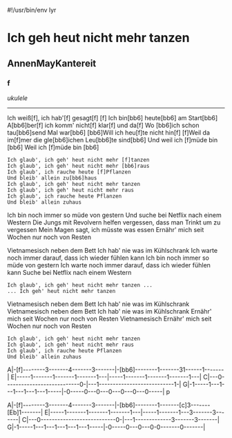 #!/usr/bin/env lyr
# Ich geh heut nicht mehr tanzen
## AnnenMayKantereit
### f

*ukulele*

---

Ich weiß[f], ich hab'[f] gesagt[f] [f]
Ich bin[bb6] heute[bb6] am Start[bb6]
A[bb6]ber[f] ich komm' nicht[f] klar[f] und da[f]
Wo [bb6]ich schon tau[bb6]send Mal war[bb6]
[bb6]Will ich heu[f]te nicht hin[f]
[f]Weil da im[f]mer die gle[bb6]ichen Leu[bb6]te sind[bb6]
Und weil ich [f]müde bin [bb6]
Weil ich [f]müde bin [bb6]

    Ich glaub', ich geh' heut nicht mehr [f]tanzen
    Ich glaub', ich geh' heut nicht mehr [bb6]raus
    Ich glaub', ich rauche heute [f]Pflanzen
    Und bleib' allein zu[bb6]haus
    Ich glaub', ich geh' heut nicht mehr tanzen
    Ich glaub', ich geh' heut nicht mehr raus
    Ich glaub', ich rauche heute Pflanzen
    Und bleib' allein zuhaus

Ich bin noch immer so müde von gestern
Und suche bei Netflix nach einem Western
Die Jungs mit Revolvern helfen vergessen, dass man
Trinkt um zu vergessen
Mein Magen sagt, ich müsste was essen
Ernähr' mich seit Wochen nur noch von Resten

Vietnamesisch neben dem Bett
Ich hab' nie was im Kühlschrank
Ich warte noch immer darauf, dass ich wieder fühlen kann
Ich bin noch immer so müde von gestern
Ich warte noch immer darauf, dass ich wieder fühlen kann
Suche bei Netflix nach einem Western

    Ich glaub', ich geh' heut nicht mehr tanzen ...
    ... Ich geh' heut nicht mehr tanzen

Vietnamesisch neben dem Bett
Ich hab' nie was im Kühlschrank
Vietnamesisch neben dem Bett
Ich hab' nie was im Kühlschrank
Ernähr' mich seit Wochen nur noch von Resten
Vietnamesisch
Ernähr' mich seit Wochen nur noch von Resten

    Ich glaub', ich geh' heut nicht mehr tanzen
    Ich glaub', ich geh' heut nicht mehr raus
    Ich glaub', ich rauche heute Pflanzen
    Und bleib' allein zuhaus

A|-[f]--------3-------4-------3-------|-[bb6]--------1-------31------1-------|
E|-----1-------1-------1-------1---|-----1-------1-------1-------1---|
C|---0---------------------------0-|---1---------------------------1-|
G|-1-----1---1---1---1---1---1-----|-0-----0---0---0---0---0---0-----|
                                                     p

A|-[f]--------3-------4-------3-------|-[bb6]--------1-------[c]3-------[Eb]1-------|
E|-----1-------1-------1-------1---|-----1-------1---3-------3-------|
C|---0---------------------------0-|---1-------------3-------3-------|
G|-1-----1---1---1---1---1---1-----|-0-----0---0---0-0-------0-------|